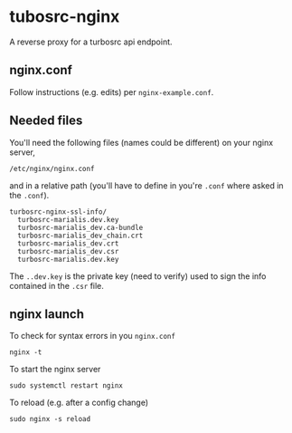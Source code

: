 # tubosrc-nginx

A reverse proxy for a turbosrc api endpoint.

## nginx.conf

Follow instructions (e.g. edits) per `nginx-example.conf`.

## Needed files

You'll need the following files (names could be different) on your nginx server,

`/etc/nginx/nginx.conf`

and in a relative path (you'll have to define in you're `.conf` where asked in the `.conf`).

```
turbosrc-nginx-ssl-info/
  turbosrc-marialis.dev.key
  turbosrc-marialis_dev.ca-bundle
  turbosrc-marialis_dev_chain.crt
  turbosrc-marialis_dev.crt
  turbosrc-marialis_dev.csr
  turbosrc-marialis.dev.key
```

The `..dev.key` is the private key (need to verify) used to sign the info contained in the `.csr` file.

## nginx launch

To check for syntax errors in you `nginx.conf`

```
nginx -t
```

To start the nginx server

```
sudo systemctl restart nginx
```

To reload (e.g. after a config change)

```
sudo nginx -s reload
```


